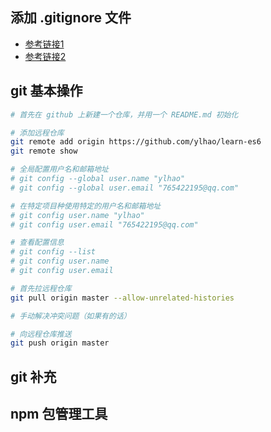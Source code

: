 ## 添加 .gitignore 文件
- [参考链接1](https://blog.haohtml.com/archives/15965)
- [参考链接2](https://git-scm.com/docs/gitignore)

## git 基本操作
``` bash
# 首先在 github 上新建一个仓库，并用一个 README.md 初始化

# 添加远程仓库
git remote add origin https://github.com/ylhao/learn-es6
git remote show

# 全局配置用户名和邮箱地址
# git config --global user.name "ylhao"
# git config --global user.email "765422195@qq.com"

# 在特定项目种使用特定的用户名和邮箱地址
# git config user.name "ylhao"
# git config user.email "765422195@qq.com"

# 查看配置信息
# git config --list
# git config user.name
# git config user.email

# 首先拉远程仓库
git pull origin master --allow-unrelated-histories

# 手动解决冲突问题（如果有的话）

# 向远程仓库推送
git push origin master
```

## git 补充

## npm 包管理工具